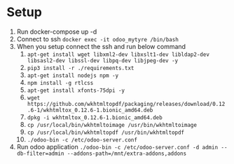 # Setup
1. Run docker-compose up -d
2. Connect to ssh `docker exec -it odoo_mytyre /bin/bash`
3. When you setup connect the ssh and run below command
   1. `apt-get install wget libxml2-dev libxslt1-dev libldap2-dev libsasl2-dev libssl-dev libpq-dev libjpeg-dev -y`
   2. `pip3 install -r ./requirements.txt`
   3. `apt-get install nodejs npm -y`
   4. `npm install -g rtlcss`
   5. `apt-get install xfonts-75dpi -y`
   6. `wget https://github.com/wkhtmltopdf/packaging/releases/download/0.12.6-1/wkhtmltox_0.12.6-1.bionic_amd64.deb`
   7. `dpkg -i wkhtmltox_0.12.6-1.bionic_amd64.deb`
   8. `cp /usr/local/bin/wkhtmltoimage /usr/bin/wkhtmltoimage`
   9. `cp /usr/local/bin/wkhtmltopdf /usr/bin/wkhtmltopdf`
   10. `./odoo-bin -c /etc/odoo-server.conf`
4. Run odoo application
   `./odoo-bin -c /etc/odoo-server.conf -d admin --db-filter=admin --addons-path=/mnt/extra-addons,addons`